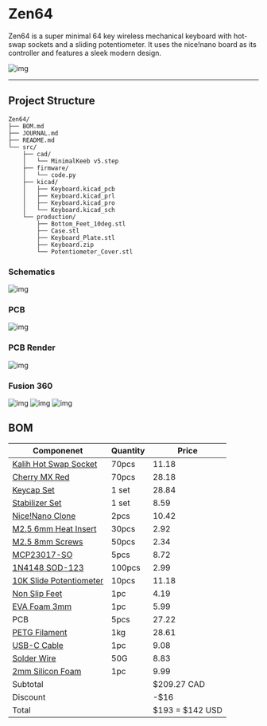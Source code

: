 # Zen64

Zen64 is a super minimal 64 key wireless mechanical keyboard with hot-swap sockets and a sliding potentiometer. It uses the nice!nano board as its controller and features a sleek modern design.

![img](https://hc-cdn.hel1.your-objectstorage.com/s/v3/bd703f7a7c1a43ddf1ee2a338f03ead47c2ce6fa_image.png)

--- 

## Project Structure

```
Zen64/
├── BOM.md
├── JOURNAL.md
├── README.md
└── src/
    ├── cad/
    │   └── MinimalKeeb v5.step
    ├── firmware/
    │   └── code.py
    ├── kicad/
    │   ├── Keyboard.kicad_pcb
    │   ├── Keyboard.kicad_prl
    │   ├── Keyboard.kicad_pro
    │   └── Keyboard.kicad_sch
    └── production/
        ├── Bottom_Feet_10deg.stl
        ├── Case.stl
        ├── Keyboard_Plate.stl
        ├── Keyboard.zip
        └── Potentiometer_Cover.stl

```

### Schematics

![img](https://hc-cdn.hel1.your-objectstorage.com/s/v3/94d1d63e8a10de3b6d7f8c371d2183552d6c9d9f_image.png)

### PCB

![img](https://hc-cdn.hel1.your-objectstorage.com/s/v3/8c30ec121bb7ae8aef429cbd0bdd295d32d72614_image.png)

### PCB Render

![img](https://hc-cdn.hel1.your-objectstorage.com/s/v3/3a9870d54c5b2474c8086a7b4214c51407dd44fc_image.png)

### Fusion 360

![img](https://hc-cdn.hel1.your-objectstorage.com/s/v3/602a276017091056fce80ad6628bb7000c85440b_image.png)
![img](https://hc-cdn.hel1.your-objectstorage.com/s/v3/d80475e9fdddabec731cf1b17a1082986080fbf1_image.png)
![img](https://hc-cdn.hel1.your-objectstorage.com/s/v3/e800f119eab71e8ec35e506f0f5ab789083ccd96_image.png)

## BOM

| Componenet                                                                                                                                                                                                                                                                                                                                                                                                                                                                                                                                                                                                                                   | Quantity | Price           |
| -------------------------------------------------------------------------------------------------------------------------------------------------------------------------------------------------------------------------------------------------------------------------------------------------------------------------------------------------------------------------------------------------------------------------------------------------------------------------------------------------------------------------------------------------------------------------------------------------------------------------------------------- | -------- | --------------- |
| [Kalih Hot Swap Socket](https://www.aliexpress.com/item/1005008954571807.html?spm=a2g0o.productlist.main.2.55feMl65Ml65s2&algo_pvid=f8397f2a-7bf2-49ac-bbab-e2d704af1f0e&algo_exp_id=f8397f2a-7bf2-49ac-bbab-e2d704af1f0e-1&pdp_ext_f=%7B%22order%22%3A%2255%22%2C%22eval%22%3A%221%22%7D&pdp_npi=4%40dis%21CAD%2111.22%215.61%21%21%2157.62%2128.81%21%402101e07217514235212394334eaffe%2112000047352129246%21sea%21CA%216156843420%21X&curPageLogUid=Q4Fb00KaI6zO&utparam-url=scene%3Asearch%7Cquery_from%3A)                                                                                                                              | 70pcs    | 11.18           |
| [Cherry MX Red](https://www.aliexpress.com/item/1005006255961111.html?spm=a2g0o.productlist.main.1.25072154vwYIt1&algo_pvid=c2aec9e9-30b8-4903-86ec-93dc45616b59&algo_exp_id=c2aec9e9-30b8-4903-86ec-93dc45616b59-0&pdp_ext_f=%7B%22order%22%3A%221051%22%2C%22eval%22%3A%221%22%7D&pdp_npi=4%40dis%21CAD%218.94%218.41%21%21%2145.94%2143.24%21%402101c5b117514236040725960ef9f9%2112000036489552472%21sea%21CA%216156843420%21X&curPageLogUid=0N9jVLK4P2WV&utparam-url=scene%3Asearch%7Cquery_from%3A)                                                                                                                                     | 70pcs    | 28.18           |
| [Keycap Set](https://www.aliexpress.com/item/1005006431348409.html?spm=a2g0o.productlist.main.6.7009sK9csK9c7s&algo_pvid=0c3ab69b-1c0c-4e45-993c-63d37fc5c20d&algo_exp_id=0c3ab69b-1c0c-4e45-993c-63d37fc5c20d-5&pdp_ext_f=%7B%22order%22%3A%22815%22%2C%22eval%22%3A%221%22%7D&pdp_npi=4%40dis%21CAD%2130.06%2128.53%21%21%2121.58%2120.48%21%402101e9ec17514237059447899e8627%2112000037143457598%21sea%21CA%216156843420%21X&curPageLogUid=ztjQVqGxNto8&utparam-url=scene%3Asearch%7Cquery_from%3A)                                                                                                                                       | 1 set    | 28.84           |
| [Stabilizer Set](https://www.aliexpress.com/item/1005007041109896.html?spm=a2g0o.productlist.main.17.2b9724e6VcNj9Q&algo_pvid=82175921-c7da-4a01-b7bf-391bce48a28c&algo_exp_id=82175921-c7da-4a01-b7bf-391bce48a28c-14&pdp_ext_f=%7B%22order%22%3A%229%22%2C%22eval%22%3A%221%22%7D&pdp_npi=4%40dis%21CAD%218.59%218.59%21%21%216.17%216.17%21%402101c59517514238829131534e7f20%2112000039190570197%21sea%21CA%216156843420%21X&curPageLogUid=WQRecSvLlIHL&utparam-url=scene%3Asearch%7Cquery_from%3A#nav-specification)                                                                                                                     | 1 set    | 8.59            |
| [Nice!Nano Clone](https://www.aliexpress.com/item/1005007205026373.html?spm=a2g0o.productlist.main.4.4df46d47SX33K7&aem_p4p_detail=2025070119430812586835491530040001108866&algo_pvid=fb83c095-23c2-4a8d-a869-7bc7d247f5cb&algo_exp_id=fb83c095-23c2-4a8d-a869-7bc7d247f5cb-3&pdp_ext_f=%7B%22order%22%3A%22304%22%2C%22eval%22%3A%221%22%7D&pdp_npi=4%40dis%21CAD%215.46%215.21%21%21%2128.06%2126.76%21%402101e9ec17514241884904612e862f%2112000039797470328%21sea%21CA%216156843420%21X&curPageLogUid=AuVvUd8DmT8c&utparam-url=scene%3Asearch%7Cquery_from%3A&search_p4p_id=2025070119430812586835491530040001108866_1#nav-specification) | 2pcs     | 10.42           |
| [M2.5 6mm Heat Insert](https://www.aliexpress.com/item/1005003582355741.html?spm=a2g0o.cart.0.0.20ef38datcOXA1&mp=1&pdp_npi=5%40dis%21CAD%21CAD%203.36%21CAD%203.03%21%21CAD%203.03%21%21%21%402101c80017514246487655933eb539%2112000026370649786%21ct%21CA%216156843420%21%211%210&pdp_ext_f=%7B%22cart2PdpParams%22%3A%7B%22pdpBusinessMode%22%3A%22retail%22%7D%7D)                                                                                                                                                                                                                                                                       | 30pcs    | 2.92            |
| [M2.5 8mm Screws](https://www.aliexpress.com/item/32810852732.html?spm=a2g0o.productlist.main.1.49a410dde4PUtG&algo_pvid=b11e6406-bf21-4606-9862-09dca0e01f30&algo_exp_id=b11e6406-bf21-4606-9862-09dca0e01f30-0&pdp_ext_f=%7B%22order%22%3A%2213876%22%2C%22eval%22%3A%221%22%7D&pdp_npi=4%40dis%21CAD%212.90%212.80%21%21%212.08%212.01%21%40210330dd17514248211287729e133c%2112000037550700724%21sea%21CA%216156843420%21X&curPageLogUid=LbYhNB23J6Ey&utparam-url=scene%3Asearch%7Cquery_from%3A)                                                                                                                                         | 50pcs    | 2.34            |
| [MCP23017-SO](https://www.aliexpress.com/item/1005005066054098.html?spm=a2g0o.productlist.main.2.4c8f1bfen3fKs1&algo_pvid=e98fa7ce-2684-42a1-ba07-1fadf12c1554&algo_exp_id=e98fa7ce-2684-42a1-ba07-1fadf12c1554-1&pdp_ext_f=%7B%22order%22%3A%2293%22%2C%22eval%22%3A%221%22%7D&pdp_npi=4%40dis%21CAD%218.72%218.72%21%21%216.26%216.26%21%402101c5bf17514248865652806ed473%2112000031503785206%21sea%21CA%216156843420%21X&curPageLogUid=V8HojXL7bwvY&utparam-url=scene%3Asearch%7Cquery_from%3A)                                                                                                                                           | 5pcs     | 8.72            |
| [1N4148 SOD-123](https://www.aliexpress.com/item/1005005574663623.html?spm=a2g0o.productlist.main.2.47a77ef0SHcwvI&algo_pvid=525b4ada-6b92-4b53-a8c7-2fc9b97ea9e9&algo_exp_id=525b4ada-6b92-4b53-a8c7-2fc9b97ea9e9-1&pdp_ext_f=%7B%22order%22%3A%2219%22%2C%22eval%22%3A%221%22%7D&pdp_npi=4%40dis%21CAD%212.81%212.81%21%21%2114.41%2114.41%21%402103244b17514249984487326e0630%2112000033607802195%21sea%21CA%216156843420%21X&curPageLogUid=vivYB1FRD5du&utparam-url=scene%3Asearch%7Cquery_from%3A)                                                                                                                                      | 100pcs   | 2.99            |
| [10K Slide Potentiometer](https://www.aliexpress.com/item/32988914044.html?spm=a2g0o.productlist.main.28.7859pCMgpCMgKT&algo_pvid=e9c64538-3178-405d-b31c-bbe5bfd21724&algo_exp_id=e9c64538-3178-405d-b31c-bbe5bfd21724-25&pdp_ext_f=%7B%22order%22%3A%2236%22%2C%22eval%22%3A%221%22%7D&pdp_npi=4%40dis%21CAD%2112.92%2111.89%21%21%219.22%218.48%21%402101c80017513185600476508eb51b%2166909972400%21sea%21CA%216156843420%21X&curPageLogUid=QxJoA1Z0F6IA&utparam-url=scene%3Asearch%7Cquery_from%3A#nav-specification)                                                                                                                    | 10pcs    | 11.18           |
| [Non Slip Feet](https://www.aliexpress.com/item/1005007555926154.html?spm=a2g0o.productlist.main.5.2913502at9TYLB&algo_pvid=06730e04-126b-4299-af95-1b35347b83d5&algo_exp_id=06730e04-126b-4299-af95-1b35347b83d5-4&pdp_ext_f=%7B%22order%22%3A%2216%22%2C%22eval%22%3A%221%22%7D&pdp_npi=4%40dis%21CAD%214.19%214.19%21%21%213.01%213.01%21%402101e07217514251229264789eafff%2112000041278493817%21sea%21CA%216156843420%21X&curPageLogUid=UaIqALG0mDkz&utparam-url=scene%3Asearch%7Cquery_from%3A)                                                                                                                                         | 1pc      | 4.19            |
| [EVA Foam 3mm](https://www.aliexpress.com/item/1005005567697486.html?spm=a2g0o.productlist.main.1.53465a64yNQTSQ&algo_pvid=9f92ae23-c53d-49a9-b2d3-de4b8f0cd4f8&algo_exp_id=9f92ae23-c53d-49a9-b2d3-de4b8f0cd4f8-0&pdp_ext_f=%7B%22order%22%3A%223861%22%2C%22eval%22%3A%221%22%7D&pdp_npi=4%40dis%21CAD%216.62%215.93%21%21%2134.00%2130.46%21%402101ef5e17514251642997534ea7f4%2112000033581949723%21sea%21CA%216156843420%21X&curPageLogUid=v9yykN5XmOcs&utparam-url=scene%3Asearch%7Cquery_from%3A)                                                                                                                                      | 1pc      | 5.99            |
| PCB                                                                                                                                                                                                                                                                                                                                                                                                                                                                                                                                                                                                                                          | 5pcs     | 27.22           |
| [PETG Filament](https://www.amazon.ca/gp/product/B0D41Y3WWZ?smid=A2WWHQ25ENKVJ1&th=1)                                                                                                                                                                                                                                                                                                                                                                                                                                                                                                                                                        | 1kg      | 28.61           |
| [USB-C Cable](https://www.aliexpress.com/item/1005007512342949.html?spm=a2g0o.productlist.main.3.36c5760aiJanzj&algo_pvid=d62827ba-c92d-4e13-8d12-368e807dce9b&algo_exp_id=d62827ba-c92d-4e13-8d12-368e807dce9b-2&pdp_ext_f=%7B%22order%22%3A%224106%22%2C%22eval%22%3A%221%22%7D&pdp_npi=4%40dis%21CAD%219.73%219.18%21%21%216.97%216.58%21%402101ead817514262858736205ea2ad%2112000041081409457%21sea%21CA%216156843420%21X&curPageLogUid=64XhL0QAJ8UV&utparam-url=scene%3Asearch%7Cquery_from%3A)                                                                                                                                         | 1pc      | 9.08            |
| [Solder Wire](https://www.aliexpress.com/item/1005007053733373.html?spm=a2g0o.productlist.main.1.4bf850dfTHAAOa&algo_pvid=5c2a71f5-1125-4102-a0df-05d98aa4430e&algo_exp_id=5c2a71f5-1125-4102-a0df-05d98aa4430e-0&pdp_ext_f=%7B%22order%22%3A%2210184%22%2C%22eval%22%3A%221%22%7D&pdp_npi=4%40dis%21CAD%215.69%215.34%21%21%2129.18%2127.38%21%402103244617514313613333277ef76a%2112000046556938711%21sea%21CA%216156843420%21X&curPageLogUid=rbQiTdx2BLmT&utparam-url=scene%3Asearch%7Cquery_from%3A#nav-specification)                                                                                                                    | 50G      | 8.83            |
| [2mm Silicon Foam](https://www.aliexpress.com/item/1005006922115651.html?spm=a2g0o.productlist.main.1.3a5b13edq9SjcB&algo_pvid=81febd34-f56c-4203-b1cc-b69634393ffc&algo_exp_id=81febd34-f56c-4203-b1cc-b69634393ffc-0&pdp_ext_f=%7B%22order%22%3A%22560%22%2C%22eval%22%3A%221%22%7D&pdp_npi=4%40dis%21CAD%216.73%216.73%21%21%214.82%214.82%21%40210318ec17511375801223275ea690%2112000039495180613%21sea%21CA%216156843420%21X&curPageLogUid=aeBTp4O1X7D4&utparam-url=scene%3Asearch%7Cquery_from%3A#nav-specification)                                                                                                                   | 1pc      | 9.99            |
| Subtotal                                                                                                                                                                                                                                                                                                                                                                                                                                                                                                                                                                                                                                     |          | $209.27 CAD     |
| Discount                                                                                                                                                                                                                                                                                                                                                                                                                                                                                                                                                                                                                                     |          | -$16            |
| Total                                                                                                                                                                                                                                                                                                                                                                                                                                                                                                                                                                                                                                        |          | $193 = $142 USD |
